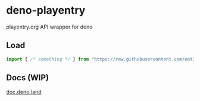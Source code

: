 # deno-playentry
playentry.org API wrapper for deno
## Load
```ts
import { /* something */ } from "https://raw.githubusercontent.com/ent2/deno-playentry/main/mod.ts"
```
## Docs (WIP)
[doc.deno.land](https://doc.deno.land/https/raw.githubusercontent.com/ent2/deno-playentry/main/mod.ts#getUserByUsername)
